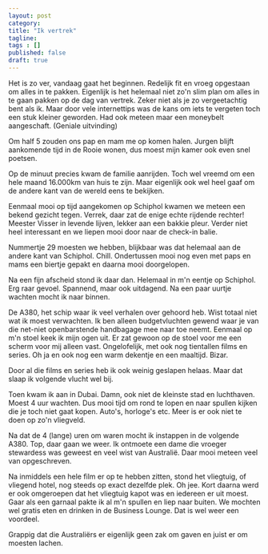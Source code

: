 ```yaml
---
layout: post 
category: 
title: "Ik vertrek"
tagline: 
tags : [] 
published: false
draft: true
---
```



Het is zo ver, vandaag gaat het beginnen. Redelijk fit en vroeg opgestaan om alles in te pakken. Eigenlijk is het helemaal niet zo'n slim plan om alles in te gaan pakken op de dag van vertrek. Zeker niet als je zo vergeetachtig bent als ik. Maar door vele internettips was de kans om iets te vergeten toch een stuk kleiner geworden. Had ook meteen maar een moneybelt aangeschaft. (Geniale uitvinding)


Om half 5 zouden ons pap en mam me op komen halen. Jurgen blijft aankomende tijd in de Rooie wonen, dus moest mijn kamer ook even snel poetsen. 

Op de minuut precies kwam de familie aanrijden. Toch wel vreemd om een hele maand 16.000km van huis te zijn. Maar eigenlijk ook wel heel gaaf om de andere kant van de wereld eens te bekijken.

Eenmaal mooi op tijd aangekomen op Schiphol kwamen we meteen een bekend gezicht tegen. Verrek, daar zat de enige echte rijdende rechter! Meester Visser in levende lijven, lekker aan een bakkie pleur. Verder niet heel interessant en we liepen mooi door naar de check-in balie.

Nummertje 29 moesten we hebben, blijkbaar was dat helemaal aan de andere kant van Schiphol. Chill. Ondertussen mooi nog even met paps en mams een biertje gepakt en daarna mooi doorgelopen. 

Na een fijn afscheid stond ik daar dan. Helemaal in m'n eentje op Schiphol. Erg raar gevoel. Spannend, maar ook uitdagend. Na een paar uurtje wachten mocht ik naar binnen.

De A380, het schip waar ik veel verhalen over gehoord heb. Wist totaal niet wat ik moest verwachten. Ik ben alleen budgetvluchten gewend waar je van die net-niet openbarstende handbagage mee naar toe neemt. Eenmaal op m'n stoel keek ik mijn ogen uit. Er zat gewoon op de stoel voor me een scherm voor mij alleen vast. Ongelofelijk, met ook nog tientallen films en series. Oh ja en ook nog een warm dekentje en een maaltijd. Bizar.

Door al die films en series heb ik ook weinig geslapen helaas. Maar dat slaap ik volgende vlucht wel bij. 

Toen kwam ik aan in Dubai. Damn, ook niet de kleinste stad en luchthaven. Moest 4 uur wachten. Dus mooi tijd om rond te lopen en naar spullen kijken die je toch niet gaat kopen. Auto's, horloge's etc. Meer is er ook niet te doen op zo'n vliegveld. 

Na dat de 4 (lange) uren om waren mocht ik instappen in de volgende A380. Top, daar gaan we weer. Ik ontmoete een dame die vroeger stewardess was geweest en veel wist van Australië. Daar mooi meteen veel van opgeschreven. 

Na inmiddels een hele film er op te hebben zitten, stond het vliegtuig, of vliegend hotel, nog steeds op exact dezelfde plek. Oh jee. Kort daarna werd er ook omgeroepen dat het vliegtuig kapot was en iedereen er uit moest. Gaar als een garnaal pakte ik al m'n spullen en liep naar buiten. We mochten wel gratis eten en drinken in de Business Lounge. Dat is wel weer een voordeel.

Grappig dat die Australiërs er eigenlijk geen zak om gaven en juist er om moesten lachen. 
